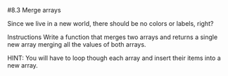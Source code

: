 #8.3 Merge arrays

Since we live in a new world, there should be no colors or labels, right?

Instructions
Write a function that merges two arrays and returns a single new array merging all the values of both arrays.

HINT:
You will have to loop though each array and insert their items into a new array.